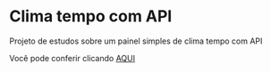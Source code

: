 # Clima tempo com API
 Projeto de estudos sobre um painel simples de clima tempo com API

 Você pode conferir clicando <a href="https://caiopradodesouza.github.io/Clima-tempo-com-API/">AQUI</a>

